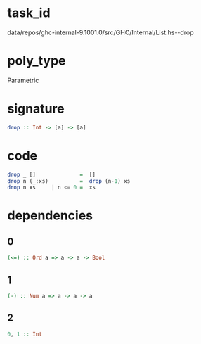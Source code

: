 
# task_id
data/repos/ghc-internal-9.1001.0/src/GHC/Internal/List.hs--drop

# poly_type
Parametric

# signature
```haskell
drop :: Int -> [a] -> [a]
```   

# code
```haskell
drop _ []              =  []
drop n (_:xs)          =  drop (n-1) xs
drop n xs     | n <= 0 =  xs
```

# dependencies
## 0
```haskell
(<=) :: Ord a => a -> a -> Bool
```
## 1
```haskell
(-) :: Num a => a -> a -> a
```
## 2
```haskell
0, 1 :: Int
```


